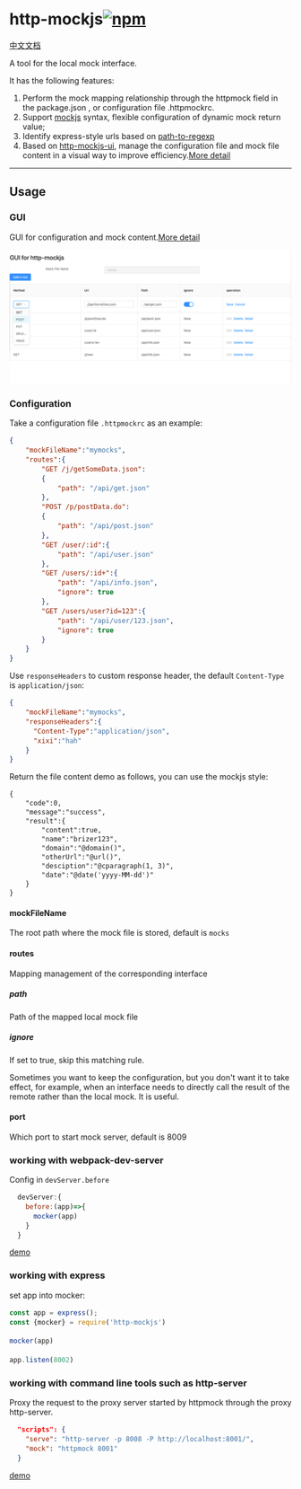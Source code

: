 # http-mockjs[![npm](https://img.shields.io/npm/v/http-mockjs.svg?maxAge=2592000)](https://www.npmjs.com/package/http-mockjs)

[中文文档](./readme_zh.md)


A tool for the local mock interface.

It has the following features:

1. Perform the mock mapping relationship through the httpmock field in the package.json , or configuration file .httpmockrc.
2. Support [mockjs](https://www.npmjs.com/package/mockjs) syntax, flexible configuration of dynamic mock return value;
3. Identify express-style urls based on [path-to-regexp](https://www.npmjs.com/package/path-to-regexp)
4. Based on [http-mockjs-ui](https://www.npmjs.com/package/http-mockjs-ui), manage the configuration file and mock file content in a visual way to improve efficiency.[More detail](./packages/editor/readme.md)


---

## Usage

### GUI

GUI for configuration and mock content.[More detail](./packages/editor/readme.md)

![](https://raw.githubusercontent.com/brizer/graph-bed/master/img/20190605142856.png)



### Configuration

Take a configuration file `.httpmockrc` as an example:

``` json
{
    "mockFileName":"mymocks",
    "routes":{
        "GET /j/getSomeData.json":
        {
            "path": "/api/get.json"
        },
        "POST /p/postData.do":
        {
            "path": "/api/post.json"
        },
        "GET /user/:id":{
            "path": "/api/user.json"
        },
        "GET /users/:id+":{
            "path": "/api/info.json",
            "ignore": true
        },
        "GET /users/user?id=123":{
            "path": "/api/user/123.json",
            "ignore": true
        }
    }
}
```


Use `responseHeaders` to custom response header, the default `Content-Type` is `application/json`:

``` json
{
    "mockFileName":"mymocks",
    "responseHeaders":{
      "Content-Type":"application/json",
      "xixi":"hah"
    }
}
```

Return the file content demo as follows, you can use the mockjs style:

```
{
    "code":0,
    "message":"success",
    "result":{
        "content":true,
        "name":"brizer123",
        "domain":"@domain()",
        "otherUrl":"@url()",
        "desciption":"@cparagraph(1, 3)",
        "date":"@date('yyyy-MM-dd')"
    }
}
```

#### mockFileName
The root path where the mock file is stored, default is `mocks`

#### routes

Mapping management of the corresponding interface

##### path

Path of the mapped local mock file 

##### ignore

If set to true, skip this matching rule.

Sometimes you want to keep the configuration, but you don't want it to take effect, for example, when an interface needs to directly call the result of the remote rather than the local mock. It is useful.


#### port

Which port to start mock server, default is 8009


### working with webpack-dev-server

Config in `devServer.before`

``` js
  devServer:{
    before:(app)=>{
      mocker(app)
    }
  }
```


[demo](https://github.com/brizer/http-mocker/blob/dev/packages/mocker/examples/webpack/package.json)


### working with express

set app into mocker:

``` js
const app = express();
const {mocker} = require('http-mockjs')

mocker(app)

app.listen(8002)

```


### working with command line tools such as http-server

Proxy the request to the proxy server started by httpmock through the proxy http-server.

``` json
  "scripts": {
    "serve": "http-server -p 8008 -P http://localhost:8001/",
    "mock": "httpmock 8001"
  }
```

[demo](https://github.com/brizer/http-mocker/blob/dev/packages/mocker/examples/commander/package.json)

